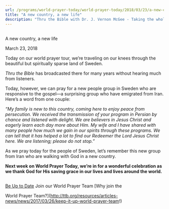 ```yaml
---
url: /programs/world-prayer-today/world-prayer-today/2018/03/23/a-new-country-a-new-life
title: "A new country, a new life"
description: "Thru the Bible with Dr. J. Vernon McGee - Taking the whole Word to the whole world"
---
```







## 
 A new country, a new life


March 23, 2018




Today on our world prayer tour, we’re traveling on our knees through the beautiful but spiritually sparse land of Sweden. 


*Thru the Bible* has broadcasted there for many years without hearing much from listeners. 


Today, however, we can pray for a new people group in Sweden who are responsive to the gospel—a surprising group who have emigrated from Iran. Here’s a word from one couple: 


*“My family is new to this country, coming here to enjoy peace from persecution. We received the transmission of your program in Persian by chance and listened with delight. We are believers in Jesus Christ and eagerly learn each day more about Him. My wife and I have shared with many people how much we gain in our spirits through these programs. We can tell that it has helped a lot to find our Redeemer the Lord Jesus Christ here. We are listening; please do not stop.”* 


As we pray today for the people of Sweden, let’s remember this new group from Iran who are walking with God in a new country. 


**Next week on World Prayer Today, we’re in for a wonderful celebration as we thank God for His saving grace in our lives and lives around the world.** 







## 




[Be Up to Date](http://feeds.feedburner.com/WorldPrayerToday "World Prayer Today RSS Feed")
Join our World Prayer Team
[Why join the  

World Prayer Team?](http://ttb.org/resources/articles-news/news/2017/03/26/keep-it-up-world-prayer-team!)




